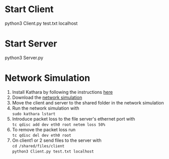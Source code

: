 # Start Client
python3 Client.py test.txt localhost

# Start Server
python3 Server.py


# Network Simulation
1. Install Kathara by following the instructions [here](https://github.com/KatharaFramework/Kathara/blob/master/README.md#installation)
2. Download the [network simulation  ](https://drive.google.com/file/d/1IoOJNYWOyikIdnOTMmDI-ZYWQvBG5h6H/view?usp=sharing)
3. Move the client and server to the shared folder in the network simulation
3. Run the network simulation with  
`sudo kathara lstart`  
4. Introduce packet loss to the file server's ethernet port with  
`tc qdisc add dev eth0 root netem loss 50%`  
5. To remove the packet loss run  
`tc qdisc del dev eth0 root`
5. On client1 or 2 send files to the server with  
`cd /shared/files/client`  
`python3 Client.py test.txt localhost`
